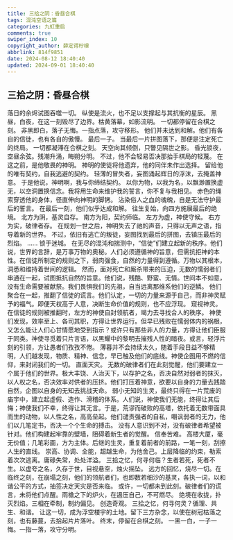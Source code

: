 ```yaml
---
title: 三拾之阴：昏昼合棋
tags: 混沌空语之篇
categories: 九虹重启
comments: true
swiper_index: 10
copyright_author: 薛定谔柠檬
abbrlink: 814f9851
date: 2024-08-12 18:40:40
updated: 2024-09-01 18:40:40
---
```

## 三拾之阴：昏昼合棋
落日的余烬试图吞噬一切。
纵使是流火，也不足以支撑起与其抗衡的星辰。
黑昼，白夜，在这一刻毁尽了边界。枯黄落幕，如影流明。
一切都停留在合棋之刻。
非黑即白，落子无悔。一指点落，攻守移形。
他们并未达到和解。他们有各自的信徒，也有各自的傲慢。
最后一子。
当最后一片拼图落下，那便是注定死亡的终局。
一切都凝滞在合棋之刻。
天空向其倾倒，只瞥见隔世之影。
昏光锁夜，空昼余弦。残潮升涌，晦朔分明。
不过，他不会轻易否决那抬手棋局的轻蔑。
在这之前，是他敬畏的神明。
神明的使徒将他遗弃，他的同伴未作出选择。
留给他的唯有契约，自我逃避的契约。
轻薄的冒失者，妄图涌起辉日的浮沫，去掩盖神意。
于是他说，神明啊，我与你缔结契约。
以你为物，以我为名，以飘渺置换虚无，以空洞置换信念。我将用生命来维护我的誓言，你不复与我相见。
赤色的绳索穿透他的身体，径直伸向神明的脚铐。
沾染俗人之血的魂魄，自是无法守护最后的誓言。
在最后一刻，他们似乎达成和解。
往生复始，向四方施展最后的绝境。
北方为阴，基灵自存。
南方为阳，契约师临。
左方为虚，神使守候。
右方为实，破律者存。
在规划一世之后，神明失去了祂的声音，只得以无声之语，指导着新的世界。
不过，依旧有逃亡的叛徒，妄图找到最后的拼图，去镇压最后的烈焰。
......
锁于迷城。
在无尽的混沌和揣测中，“信徒”们建立起新的秩序。他们说，世界的言辞，是万事万物的奥秘。人们必须遵循神的旨意，但需抗拒神的本性。在信徒所制定的规则之下，弱肉强食，自然的力量得到遵循。万物以其根本，洞悉和维持着世间的逻辑。
然而，面对死亡和厮杀带来的压迫，无数的懦弱者们串通在一起，试图抵抗自然的旨意。他们说，残酷、野蛮、无情。世间本不如意，没有生命需要被献祭。我们畏惧我们的先祖，自当远离那维系他们的逆鳞。
他们聚合在一起，推翻了信徒的谎言。他们认定，一切的力量来源于自己，而非神灵赋予的福气。即便天权高于人意，决断生命价值的规则，也不应浮现。
窥视神灵。
在信徒的规则被推翻时，左方的神使自封领航者，竭力去寻找合人的秩序。
神使们发现，效率至上、各司其职，方得让世界运行。但早已残败在懦弱体内的祸根，又怎么能让人们心甘情愿地受到指示？或许只有那些非人的力量，方得让他们臣服于同类。神使寻觅着只片言语，以黑耀中的黎明去摧残人性的暗夜。或言，轻浮片刻的引领，方让愚者们孜孜不倦。
薄暮并不会持续太久，随着手段日益不够精明，人们越发现，物质、精神、信念，早已触及他们的底线。神使企图用不燃的信仰，来封闭我们的一切。
直面天灾。
无数的破律者们在此刻觉醒，他们要建立一个属于他们的世界。极大丰饶、人治天下，以存护之名，否决自然对弱者的抹灭，以人权之名，否决效率对供者的压挤。他们打压着神意，欲要以自身的力量去践踏自然，企图以自身的无知去挑战天命。
弱小无知的生灵，最终只得在一片荒废的庙宇中，建立起虚假、造作、滑稽的体系。人们说，神使我们无能，终得让其后悔；神使我们不幸，终得让其无言。于是，荒谬而破败的高塔，依托着无数带面具而生的动物，以人性之名，高高垒起。他们谴责强者的自私，嘲讽弱者的无力，他们以几笔定书，否决一个个生命的搏击。
没有人意识到不对，没有破律者希望被针对。他们构建起牢靠的壁墙，阻碍着新生者的觉醒。
信奉苦难。
高楼大厦，毫无价值；几笔彩画，方为主体。后继的生灵，重复着前者的前路，一笔一刻，刮擦人生的直线。
崇高、协调、全能，超越生命，为他舍己。上层降临的约束，勒索着次次逃离。庸碌失常，处处洋溢。
三拾之忆，何寻何临？生者若死，死者不生。以虚夸之名，久存于世，目视悬空，烛火摇坠。
远方的回忆，烧尽一切。在临终之刻，在崩塌之刻，他们的领航者们，也即数若细沙的基灵，各执一词，以和谐公平的方式，抽签决定天灾是否来临。
或许，一切都未到此刻。破律者们的谎言，未将他们点醒。雨檐之下的炉火，在遏压自己，不可燃尽。
绝境在收拢，扑灭烈焰。三相在牵制，制约偏见。
创造奇观。
三拾之忆，何寻何灵？循理、共生、和谐。
让这一切，成为浮空楼宇的土地。留下三方杂念，以使在树冠枯落之刻，也有藤蔓，去拾起片片落叶。
终末，停留在合棋之刻。
一黑一白，一子一悔。一指一落，攻守分明。